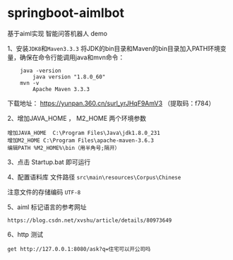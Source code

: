 

# springboot-aimlbot
基于aiml实现  智能问答机器人   demo

1、安装`JDK8`和`Maven3.3.3`
    将JDK的bin目录和Maven的bin目录加入PATH环境变量，确保在命令行能调用java和mvn命令：
```
    java -version
        java version "1.8.0_60"
    mvn -v
        Apache Maven 3.3.3
 ``` 
 下载地址：
 https://yunpan.360.cn/surl_yrJHqF9AmV3 （提取码：f784）
 
        
2、增加JAVA_HOME ， M2_HOME 两个环境参数

```
增加JAVA_HOME  C:\Program Files\Java\jdk1.8.0_231
增加M2_HOME C:\Program Files\apache-maven-3.6.3
编辑PATH %M2_HOME%\bin（用半角号;隔开）
```


3、点击 Startup.bat 即可运行


4、配置语料库
文件路径
`src\main\resources\Corpus\Chinese`

注意文件的存储编码 `UTF-8`

5、aiml 标记语言的参考网址

`https://blog.csdn.net/xvshu/article/details/80973649`

6、http 测试

`get http://127.0.0.1:8080/ask?q=住宅可以开公司吗`

